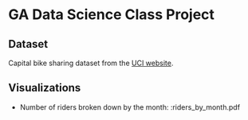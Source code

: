 GA Data Science Class Project
=============

## Dataset
Capital bike sharing dataset from the [UCI website](http://archive.ics.uci.edu/ml/datasets/Bike+Sharing+Dataset).

## Visualizations
* Number of riders broken down by the month: :riders_by_month.pdf